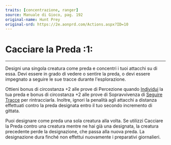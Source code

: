 ```yaml
---
traits: [concentrazione, ranger]
source: Manuale di Gioco, pag. 192
original-name: Hunt Prey
original-srd: https://2e.aonprd.com/Actions.aspx?ID=10
---
```


# Cacciare la Preda :1:

---

Designi una singola creatura come preda e concentri i tuoi attacchi su di essa.
Devi essere in grado di vedere o sentire la preda, o devi essere impegnato a
seguire le sue tracce durante l'esplorazione.

Ottieni bonus di circostanza +2 alle prove di Percezione quando
[Individui](/azioni/base/individuare) la tua preda e bonus di circostanza +2
alle prove di Sopravvivenza di
[Seguire Tracce](/azioni/abilita/seguire-le-tracce) per rintracciarla. Inoltre,
ignori la penalità agli attacchi a distanza effettuati contro la preda designata
entro il tuo secondo incremento di gittata.

Puoi designare come preda una sola creatura alla volta. Se utilizzi Cacciare la
Preda contro una creatura mentre ne hai già una designata, la creatura
precedente perde la designazione, che passa alla nuova preda. La designazione
dura finché non effettui nuovamente i preparativi giornalieri.
